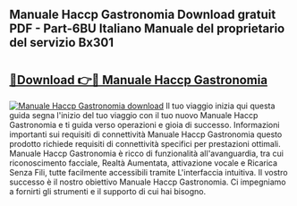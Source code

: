 ## Manuale Haccp Gastronomia Download gratuit PDF - Part-6BU Italiano Manuale del proprietario del servizio Bx301

# <h2><a href="http://dfepir1.blite.top/?on=Manuale+Haccp+Gastronomia">🔗Download 👉🔴 Manuale Haccp Gastronomia</a></h2>

[![Manuale Haccp Gastronomia download](https://i.imgur.com/lujVjoI.png)](http://dfepir1.blite.top/?on=Manuale+Haccp+Gastronomia)
Il tuo viaggio inizia qui questa guida segna l'inizio del tuo viaggio con il tuo nuovo Manuale Haccp Gastronomia e ti guida verso operazioni e gioia di successo. Informazioni importanti sui requisiti di connettività Manuale Haccp Gastronomia questo prodotto richiede requisiti di connettività specifici per prestazioni ottimali. Manuale Haccp Gastronomia è ricco di funzionalità all'avanguardia, tra cui riconoscimento facciale, Realtà Aumentata, attivazione vocale e Ricarica Senza Fili, tutte facilmente accessibili tramite L'interfaccia intuitiva. Il vostro successo è il nostro obiettivo Manuale Haccp Gastronomia. Ci impegniamo a fornirti gli strumenti e il supporto di cui hai bisogno.
